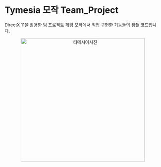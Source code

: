 # Tymesia 모작 Team_Project
DirectX 11을 활용한 팀 프로젝트 게임 모작에서 직접 구현한 기능들의 샘플 코드입니다.

<div align="center">
  <img width="400" alt="티메시아사진" src="https://github.com/user-attachments/assets/df90f11b-ba83-4e05-89e8-303e8f67f96d" />
</div>

